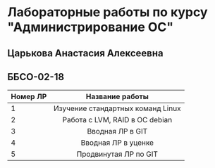 #  Лабораторные работы по курсу "Администрирование ОС"
## Царькова Анастасия Алексеевна 
## ББСО-02-18
|Номер ЛР| Название работы|
|--------| :-------:|
| 1 | Изучение стандартных команд Linux |
| 2 | Работа с LVM, RAID в ОС debian |
| 3 | Вводная ЛР в GIT |
| 4 | Вводная ЛР в  уценке |
| 5 | Продвинутая ЛР по GIT |
